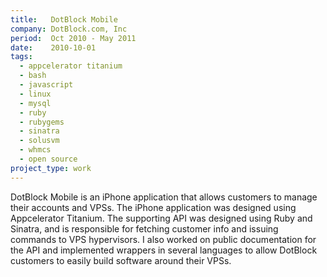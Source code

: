 ```yaml
---
title:   DotBlock Mobile
company: DotBlock.com, Inc
period:  Oct 2010 - May 2011
date:    2010-10-01
tags:
  - appcelerator titanium
  - bash
  - javascript
  - linux
  - mysql
  - ruby
  - rubygems
  - sinatra
  - solusvm
  - whmcs
  - open source
project_type: work
---
```


DotBlock Mobile is an iPhone application that allows customers to manage their
accounts and VPSs. The iPhone application was designed using Appcelerator
Titanium. The supporting API was designed using Ruby and Sinatra, and is
responsible for fetching customer info and issuing commands to VPS
hypervisors. I also worked on public documentation for the API and implemented
wrappers in several languages to allow DotBlock customers to easily build
software around their VPSs.

<!--
**Biggest Challenge:** 

**Biggest Triumph:**
-->
